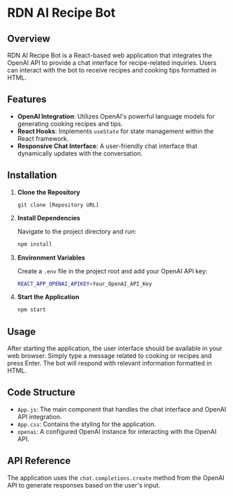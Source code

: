 # RDN AI Recipe Bot

## Overview

RDN AI Recipe Bot is a React-based web application that integrates the OpenAI API to provide a chat interface for recipe-related inquiries. Users can interact with the bot to receive recipes and cooking tips formatted in HTML.

## Features

- **OpenAI Integration**: Utilizes OpenAI's powerful language models for generating cooking recipes and tips.
- **React Hooks**: Implements `useState` for state management within the React framework.
- **Responsive Chat Interface**: A user-friendly chat interface that dynamically updates with the conversation.

## Installation

1. **Clone the Repository**

    ```
    git clone [Repository URL]
    ```

2. **Install Dependencies**

    Navigate to the project directory and run:

    ```bash
    npm install
    ```

3. **Environment Variables**

    Create a `.env` file in the project root and add your OpenAI API key:

    ```bash
    REACT_APP_OPENAI_APIKEY=Your_OpenAI_API_Key
    ```

4. **Start the Application**

    ```bash
    npm start
    ```

## Usage

After starting the application, the user interface should be available in your web browser. Simply type a message related to cooking or recipes and press Enter. The bot will respond with relevant information formatted in HTML.

## Code Structure

- `App.js`: The main component that handles the chat interface and OpenAI API integration.
- `App.css`: Contains the styling for the application.
- `openai`: A configured OpenAI instance for interacting with the OpenAI API.

## API Reference

The application uses the `chat.completions.create` method from the OpenAI API to generate responses based on the user's input.



